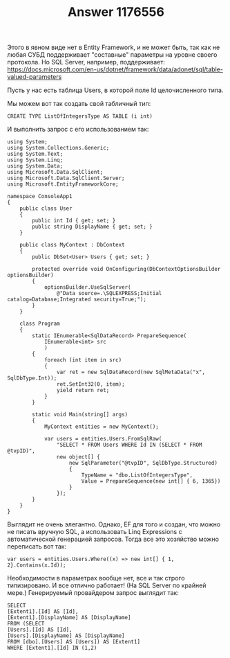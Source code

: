 ﻿---
title: "Answer 1176556"
se.owner.user_id: 240512
se.owner.display_name: "MSDN.WhiteKnight"
se.owner.link: "https://ru.stackoverflow.com/users/240512/msdn-whiteknight"
se.answer_id: 1176556
se.question_id: 1176372
se.post_type: answer
se.is_accepted: False
---
<p>Этого в явном виде нет в Entity Framework, и не может быть, так как не любая СУБД поддерживает &quot;составные&quot; параметры на уровне своего протокола. Но SQL Server, например, поддерживает: <a href="https://docs.microsoft.com/en-us/dotnet/framework/data/adonet/sql/table-valued-parameters" rel="nofollow noreferrer">https://docs.microsoft.com/en-us/dotnet/framework/data/adonet/sql/table-valued-parameters</a></p>
<p>Пусть у нас есть таблица Users, в которой поле Id целочисленного типа.</p>
<p>Мы можем вот так создать свой табличный тип:</p>

<pre><code>CREATE TYPE ListOfIntegersType AS TABLE (i int) 
</code></pre>
<p>И выполнить запрос с его использованием так:</p>

<pre><code>using System;
using System.Collections.Generic;
using System.Text;
using System.Linq;
using System.Data;
using Microsoft.Data.SqlClient;
using Microsoft.Data.SqlClient.Server;
using Microsoft.EntityFrameworkCore;

namespace ConsoleApp1
{
    public class User
    {
        public int Id { get; set; }
        public string DisplayName { get; set; }        
    }

    public class MyContext : DbContext
    {
        public DbSet&lt;User&gt; Users { get; set; }        

        protected override void OnConfiguring(DbContextOptionsBuilder optionsBuilder)
        {
            optionsBuilder.UseSqlServer(
                @&quot;Data source=.\SQLEXPRESS;Initial catalog=Database;Integrated security=True;&quot;);
        }
    }

    class Program
    {
        static IEnumerable&lt;SqlDataRecord&gt; PrepareSequence(
            IEnumerable&lt;int&gt; src
            )
        {
            foreach (int item in src)
            {
                var ret = new SqlDataRecord(new SqlMetaData(&quot;x&quot;, SqlDbType.Int));
                ret.SetInt32(0, item);
                yield return ret;
            }
        }

        static void Main(string[] args)
        {
            MyContext entities = new MyContext();

            var users = entities.Users.FromSqlRaw(
                &quot;SELECT * FROM Users WHERE Id IN (SELECT * FROM @tvpID)&quot;,
                new object[] {
                    new SqlParameter(&quot;@tvpID&quot;, SqlDbType.Structured)
                    {
                        TypeName = &quot;dbo.ListOfIntegersType&quot;,
                        Value = PrepareSequence(new int[] { 6, 1365})
                    }
                });            
        }
    }
}
</code></pre>
<p>Выглядит не очень элегантно. Однако, EF для того и создан, что можно не писать вручную SQL, а использовать Linq Expressions с автоматической генерацией запросов. Тогда все это хозяйство можно переписать вот так:</p>

<pre><code>var users = entities.Users.Where((x) =&gt; new int[] { 1, 2}.Contains(x.Id)); 
</code></pre>
<p>Необходимости в параметрах вообще нет, все и так строго типизировано. И все отлично работает! (На SQL Server по крайней мере.) Генерируемый провайдером запрос выглядит так:</p>
<pre class="lang-none prettyprint-override"><code>SELECT 
[Extent1].[Id] AS [Id], 
[Extent1].[DisplayName] AS [DisplayName] 
FROM (SELECT 
[Users].[Id] AS [Id], 
[Users].[DisplayName] AS [DisplayName] 
FROM [dbo].[Users] AS [Users]) AS [Extent1]
WHERE [Extent1].[Id] IN (1,2)
</code></pre>
